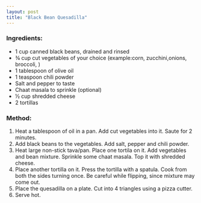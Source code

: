 ```yaml
---
layout: post
title: "Black Bean Quesadilla"
---
```




### Ingredients:
* 1 cup canned black beans, drained and rinsed
* ¾ cup cut vegetables of your choice (example:corn, zucchini,onions, broccoli, )
* 1 tablespoon of olive oil
* 1 teaspoon chili powder
* Salt and pepper to taste
* Chaat masala to sprinkle (optional)
* ½ cup shredded cheese 
* 2 tortillas

### Method:
1. Heat a tablespoon of oil in a pan. Add cut vegetables into it. Saute for 2 minutes. 
2. Add black beans to the vegetables. Add salt, pepper and chili powder. 
3. Heat large non-stick tava/pan. Place one tortila on it. Add vegetables and bean mixture. Sprinkle some chaat masala. Top it with shredded cheese. 
4. Place another tortilla on it. Press the tortilla with a spatula. Cook from both the sides turning once. Be careful while flipping, since mixture may come out. 
5. Place the quesadilla on a plate. Cut into 4 triangles using a pizza cutter. 
6. Serve hot.